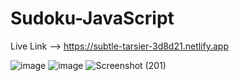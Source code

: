 # Sudoku-JavaScript

Live Link --> https://subtle-tarsier-3d8d21.netlify.app

![image](https://github.com/kashif1372/Sudoku-JavaScript/assets/67710001/0a1739f2-ad60-4cb4-8a42-128aebd32c2d)
![image](https://github.com/kashif1372/Sudoku-JavaScript/assets/67710001/41de397e-2078-4215-995b-8e2ac7c84113)
![Screenshot (201)](https://github.com/kashif1372/Sudoku-JavaScript/assets/67710001/3bdcd9b5-29c1-4b16-b4a2-48176c2e66c9)

